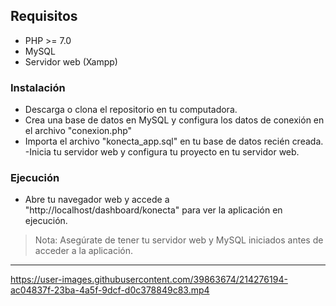 ## Requisitos
- PHP >= 7.0
- MySQL
- Servidor web (Xampp)
### Instalación
- Descarga o clona el repositorio en tu computadora.
- Crea una base de datos en MySQL y configura los datos de conexión en el archivo "conexion.php" 
- Importa el archivo "konecta_app.sql" en tu base de datos recién creada.
-Inicia tu servidor web y configura tu proyecto en tu servidor web.
### Ejecución
- Abre tu navegador web y accede a "http://localhost/dashboard/konecta" para ver la aplicación en ejecución.

> Nota: Asegúrate de tener tu servidor web y MySQL iniciados antes de acceder a la aplicación.

---


https://user-images.githubusercontent.com/39863674/214276194-ac04837f-23ba-4a5f-9dcf-d0c378849c83.mp4

